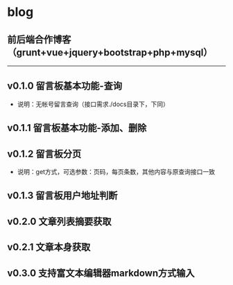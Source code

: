 # blog
## 前后端合作博客（grunt+vue+jquery+bootstrap+php+mysql）
***
## v0.1.0 留言板基本功能-查询
* 说明：无帐号留言查询（接口需求./docs目录下，下同）
## v0.1.1 留言板基本功能-添加、删除
## v0.1.2 留言板分页
* 说明：get方式，可选参数：页码，每页条数，其他内容与原查询接口一致
## v0.1.3 留言板用户地址判断
## v0.2.0 文章列表摘要获取
## v0.2.1 文章本身获取
## v0.3.0 支持富文本编辑器markdown方式输入



